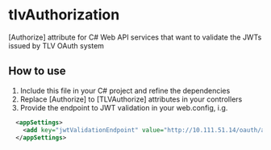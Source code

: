 # tlvAuthorization
[Authorize] attribute for C# Web API services that want to validate the JWTs issued by TLV OAuth system

## How to use
1. Include this file in your C# project and refine the dependencies
2. Replace [Authorize] to [TLVAuthorize] attributes in your controllers
3. Provide the endpoint to JWT validation in your web.config, i.g.
```xml
  <appSettings>
    <add key="jwtValidationEndpoint" value="http://10.111.51.14/oauth/api/tokeninfo"/>
  </appSettings>
```
